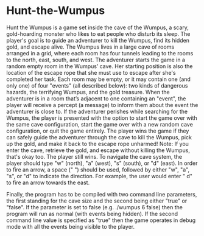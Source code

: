 # Hunt-the-Wumpus
Hunt the Wumpus is a game set inside the cave of the Wumpus, a scary, gold-hoarding monster who likes to eat people who disturb its sleep. 
The player's goal is to guide an adventurer to kill the Wumpus, find its hidden gold, and escape alive. 
The Wumpus lives in a large cave of rooms arranged in a grid, where each room has four tunnels leading to the rooms to the north, east, south, and west.
The adventurer starts the game in a random empty room in the Wumpus’ cave. 
Her starting position is also the location of the escape rope that she must use to escape after she's completed her task.
Each room may be empty, or it may contain one (and only one) of four "events" (all described below): two kinds of dangerous hazards,
the terrifying Wumpus, and the gold treasure. When the adventurer is in a room that’s adjacent to one containing an "event",
the player will receive a percept (a message) to inform them about the event the adventurer is close to.
If the adventurer perishes while searching for the Wumpus, the player is presented with the option to start the game over with the same cave configuration,
start the game over with a new random cave configuration, or quit the game entirely.
The player wins the game if they can safely guide the adventurer through the cave to kill the Wumpus, pick up the gold, and make it back to the escape rope unharmed!
Note: If you enter the cave, retrieve the gold, and escape without killing the Wumpus, that's okay too. The player still wins.
To navigate the cave system, the player should type "w" (north), "a" (west), "s" (south), or "d" (east).
In order to fire an arrow, a space (" ") should be used, followed by either "w", "a", "s", or "d" to indicate the direction.
For example, the user would enter " d" to fire an arrow towards the east. 

Finally, the program has to be compiled with two command line parameters, the first standing for the cave size and the second being either "true" or "false".
If the parameter is set to false (e.g. ./wumpus 6 false) then the program will run as normal (with events being hidden). If the second command line value
is specified as "true" then the game operates in debug mode with all the events being visible to the player.
